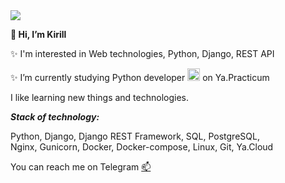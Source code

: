 <img src="https://capsule-render.vercel.app/api?type=waving&color=gradient&customColorList=10,7&height=150&section=header&text=Hello%20world!&fontColor=f0ffff &animation=fadeIn&fontSize=50&fontAlignY=30&desc=Welcome%20to%20my%20github%20profile&descAlignY=50&descAlign=75"/>

**👋 Hi, I’m Kirill**

✨ I'm interested in Web technologies, Python, Django, REST API

✨ I’m currently studying Python developer <img src="https://cdn-icons-png.flaticon.com/128/5968/5968350.png" height="20"/> on Ya.Practicum

I like learning new things and technologies.

***Stack of technology:***

Python, Django, Django REST Framework, SQL, PostgreSQL,  
Nginx, Gunicorn, Docker, Docker-compose, Linux, Git, Ya.Cloud

You can reach me on Telegram <a href='https://t.me/Kirik_Bk'> 📫 </a>

<!---
HelloAgni/HelloAgni is a ✨ special ✨ repository because its `README.md` (this file) appears on your GitHub profile.
You can click the Preview link to take a look at your changes.
--->
